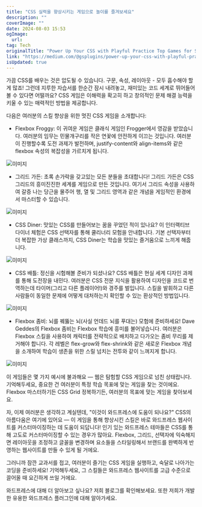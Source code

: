 ```yaml
---
title: "CSS 실력을 향상시키는 게임으로 놀이를 즐겨보세요"
description: ""
coverImage: ""
date: 2024-08-03 15:53
ogImage:
  url:
tag: Tech
originalTitle: "Power Up Your CSS with Playful Practice Top Games for Sharper Skills and a WordPress Bonus"
link: "https://medium.com/@gsplugins/power-up-your-css-with-playful-practice-top-games-for-sharper-skills-and-a-wordpress-bonus-086ef011d493"
isUpdated: true
---
```


가끔 CSS를 배우는 것은 압도될 수 있습니다. 구문, 속성, 레이아웃 - 모두 흡수해야 할게 많죠! 그런데 지루한 자습서를 한순간 잠시 내려놓고, 재미있는 코드 세계로 뛰어들어볼 수 있다면 어떨까요? CSS 게임은 이해력을 확고히 하고 창의적인 문제 해결 능력을 키울 수 있는 매력적인 방법을 제공합니다.

다음은 여러분의 스킬 향상을 위한 멋진 CSS 게임을 소개합니다:

- Flexbox Froggy: 이 귀여운 게임은 클래식 게임인 Frogger에서 영감을 받았습니다. 여러분의 임무는 민물개구리를 작은 연꽃에 안전하게 이끄는 것입니다. 여러분이 진행할수록 도전 과제가 발전하며, justify-content와 align-items와 같은 flexbox 속성의 복잡성을 가르치게 됩니다.

![이미지](/assets/img/PowerUpYourCSSwithPlayfulPracticeTopGamesforSharperSkillsandaWordPressBonus_0.png)

<!-- seedividend - 사각형 -->

<ins class="adsbygoogle"
     style="display:block"
     data-ad-client="ca-pub-4877378276818686"
     data-ad-slot="1898504329"
     data-ad-format="auto"
     data-full-width-responsive="true"></ins>

<script>
     (adsbygoogle = window.adsbygoogle || []).push({});
</script>

- 그리드 가든: 초록 손가락을 갖고있는 모든 분들을 초대합니다! 그리드 가든은 CSS 그리드의 흥미진진한 세계를 게임으로 만든 것입니다. 여기서 그리드 속성을 사용하여 갈증 나는 당근을 물주어 행, 열 및 그리드 영역과 같은 개념을 게임적인 환경에서 마스터할 수 있습니다.

![이미지](/assets/img/PowerUpYourCSSwithPlayfulPracticeTopGamesforSharperSkillsandaWordPressBonus_1.png)

- CSS Diner: 맛있는 CSS를 만들어보는 꿈을 꾸었던 적이 있나요? 이 인터랙티브 다이너 체험은 CSS 선택자를 통해 쿨리너리 모험을 안내합니다. 기본 선택자부터 더 복잡한 가상 클래스까지, CSS Diner는 학습을 맛있는 즐거움으로 느끼게 해줍니다.

![이미지](/assets/img/PowerUpYourCSSwithPlayfulPracticeTopGamesforSharperSkillsandaWordPressBonus_2.png)

<!-- seedividend - 사각형 -->

<ins class="adsbygoogle"
     style="display:block"
     data-ad-client="ca-pub-4877378276818686"
     data-ad-slot="1898504329"
     data-ad-format="auto"
     data-full-width-responsive="true"></ins>

<script>
     (adsbygoogle = window.adsbygoogle || []).push({});
</script>

- CSS 배틀: 정신을 시험해볼 준비가 되셨나요? CSS 배틀은 현실 세계 디자인 과제를 통해 도전장을 내민다. 여러분은 CSS 전문 지식을 활용하여 디자인을 코드로 번역하는데 타이머(그리고 다른 플레이어!)와 경주를 벌입니다. 스킬을 발휘하고 다른 사람들이 동일한 문제에 어떻게 대처하는지 확인할 수 있는 환상적인 방법입니다.

![이미지](/assets/img/PowerUpYourCSSwithPlayfulPracticeTopGamesforSharperSkillsandaWordPressBonus_3.png)

- Flexbox 좀비: 뇌를 꿰뚫는 뇌(사실 언데드 뇌를 푸대는) 모험에 준비하세요! Dave Geddes의 Flexbox 좀비는 Flexbox 학습에 흥미를 불어넣습니다. 여러분은 Flexbox 스킬을 사용하여 캐릭터를 전략적으로 배치하고 다가오는 좀비 무리를 제거해야 합니다. 각 레벨은 flex-grow와 flex-shrink와 같은 새로운 Flexbox 개념을 소개하여 학습이 생존을 위한 스릴 넘치는 전투와 같이 느껴지게 합니다.

![이미지](/assets/img/PowerUpYourCSSwithPlayfulPracticeTopGamesforSharperSkillsandaWordPressBonus_4.png)

<!-- seedividend - 사각형 -->

<ins class="adsbygoogle"
     style="display:block"
     data-ad-client="ca-pub-4877378276818686"
     data-ad-slot="1898504329"
     data-ad-format="auto"
     data-full-width-responsive="true"></ins>

<script>
     (adsbygoogle = window.adsbygoogle || []).push({});
</script>

이 게임들은 몇 가지 예시에 불과해요 — 웹은 탐험할 CSS 게임으로 넘친 상태랍니다. 기억해두세요, 중요한 건 여러분이 특정 학습 목표에 맞는 게임을 찾는 것이에요. Flexbox 마스터하기든 CSS Grid 정복하기든, 여러분의 목표에 맞는 게임을 찾아보세요.

자, 이제 여러분은 생각하고 계실텐데, "이것이 와드프레스에 도움이 되나요?" CSS의 아름다움은 여기에 있어요 — 이 게임을 통해 향상시킨 스킬은 바로 와드프레스 웹사이트를 커스터마이징하는 데 도움이 되답니다! 인기 있는 와드프레스 테마들은 CSS를 통해 고도로 커스터마이징할 수 있는 경우가 많아요. Flexbox, 그리드, 선택자에 익숙해지면 레이아웃을 조정하고 글꼴을 변경하며 요소들을 스타일링해서 브랜드를 완벽하게 반영하는 웹사이트를 만들 수 있게 될 거에요.

그러니까 잠깐 교과서를 접고, 여러분이 즐기는 CSS 게임을 실행하고, 숙달로 나아가는 코딩을 준비하세요! 기억해두세요, 그 스킬들은 와드프레스 웹사이트를 고급 수준으로 끌어올 때 요긴하게 쓰일 거에요.

와드프레스에 대해 더 알아보고 싶나요? 저희 블로그를 확인해보세요. 또한 저희가 개발한 유용한 와드프레스 플러그인에 대해 알아가세요.
